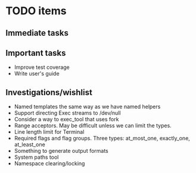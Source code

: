 # TODO items

## Immediate tasks

## Important tasks

* Improve test coverage
* Write user's guide

## Investigations/wishlist

* Named templates the same way as we have named helpers
* Support directing Exec streams to /dev/null
* Consider a way to exec_tool that uses fork
* Range acceptors. May be difficult unless we can limit the types.
* Line length limit for Terminal
* Required flags and flag groups. Three types: at_most_one, exactly_one, at_least_one
* Something to generate output formats
* System paths tool
* Namespace clearing/locking
